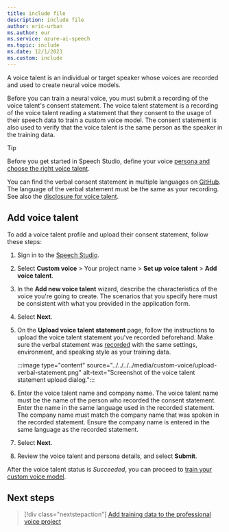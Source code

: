 ```yaml
---
title: include file
description: include file
author: eric-urban
ms.author: eur
ms.service: azure-ai-speech
ms.topic: include
ms.date: 12/1/2023
ms.custom: include
---
```


A voice talent is an individual or target speaker whose voices are recorded and used to create neural voice models. 

Before you can train a neural voice, you must submit a recording of the voice talent's consent statement. The voice talent statement is a recording of the voice talent reading a statement that they consent to the usage of their speech data to train a custom voice model. The consent statement is also used to verify that the voice talent is the same person as the speaker in the training data. 

> [!TIP]
> Before you get started in Speech Studio, define your voice [persona and choose the right voice talent](../../../../record-custom-voice-samples.md#choose-your-voice-talent).

You can find the verbal consent statement in multiple languages on [GitHub](https://github.com/Azure-Samples/Cognitive-Speech-TTS/blob/master/CustomVoice/script/verbal-statement-all-locales.txt). The language of the verbal statement must be the same as your recording. See also the [disclosure for voice talent](/legal/cognitive-services/speech-service/disclosure-voice-talent?context=/azure/ai-services/speech-service/context/context).

## Add voice talent

To add a voice talent profile and upload their consent statement, follow these steps:

1. Sign in to the [Speech Studio](https://aka.ms/speechstudio/customvoice).
1. Select **Custom voice** > Your project name > **Set up voice talent** > **Add voice talent**. 
1. In the **Add new voice talent** wizard, describe the characteristics of the voice you're going to create. The scenarios that you specify here must be consistent with what you provided in the application form.
1. Select **Next**.
1. On the **Upload voice talent statement** page, follow the instructions to upload the voice talent statement you've recorded beforehand. Make sure the verbal statement was [recorded](../../../../record-custom-voice-samples.md) with the same settings, environment, and speaking style as your training data.
   
    :::image type="content" source="../../../../media/custom-voice/upload-verbal-statement.png" alt-text="Screenshot of the voice talent statement upload dialog.":::
   
1. Enter the voice talent name and company name. The voice talent name must be the name of the person who recorded the consent statement. Enter the name in the same language used in the recorded statement. The company name must match the company name that was spoken in the recorded statement. Ensure the company name is entered in the same language as the recorded statement.
1. Select **Next**.
1. Review the voice talent and persona details, and select **Submit**.

After the voice talent status is *Succeeded*, you can proceed to [train your custom voice model](../../../../professional-voice-train-voice.md).


## Next steps

> [!div class="nextstepaction"]
> [Add training data to the professional voice project](../../../../professional-voice-create-training-set.md)

